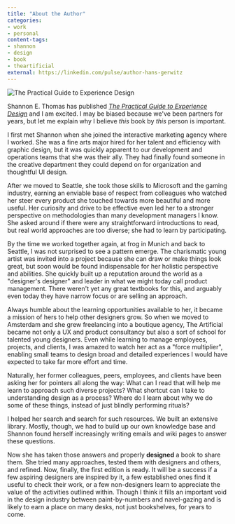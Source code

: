 ```yaml
---
title: "About the Author"
categories:
- work
- personal
content-tags:
- shannon
- design
- book
- theartificial
external: https://linkedin.com/pulse/author-hans-gerwitz
---
```


![The Practical Guide to Experience Design](/media/2020-04/practical-guide.jpg)

Shannon E. Thomas has published _[The Practical Guide to Experience Design](https://practical.guide/)_ and I am excited. I may be biased because we've been partners for years, but let me explain why I believe _this_ book by _this_ person is important.

I first met Shannon when she joined the interactive marketing agency where I worked. She was a fine arts major hired for her talent and efficiency with graphic design, but it was quickly apparent to our development and operations teams that she was their ally. They had finally found someone in the creative department they could depend on for organization and thoughtful UI design.

After we moved to Seattle, she took those skills to Microsoft and the gaming industry, earning an enviable base of respect from colleagues who watched her steer every product she touched towards more beautiful and more useful. Her curiosity and drive to be effective even led her to a stronger perspective on methodologies than many development managers I know. She asked around if there were any straightforward introductions to read, but real world approaches are too diverse; she had to learn by participating.

By the time we worked together again, at frog in Munich and back to Seattle, I was not surprised to see a pattern emerge. The charismatic young artist was invited into a project because she can draw or make things look great, but soon would be found indispensable for her holistic perspective and abilities. She quickly built up a reputation around the world as a "designer's designer" and leader in what we might today call product management. There weren't yet any great textbooks for this, and arguably even today they have narrow focus or are selling an approach.

Always humble about the learning opportunities available to her, it became a mission of hers to help other designers grow. So when we moved to Amsterdam and she grew freelancing into a boutique agency, The Artificial became not only a UX and product consultancy but also a sort of school for talented young designers. Even while learning to manage employees, projects, and clients, I was amazed to watch her act as a "force multiplier", enabling small teams to design broad and detailed experiences I would have expected to take far more effort and time.

Naturally, her former colleagues, peers, employees, and clients have been asking her for pointers all along the way: What can I read that will help me learn to approach such diverse projects? What shortcut can I take to understanding design as a process? Where do I learn about why we do some of these things, instead of just blindly performing rituals?

I helped her search and search for such resources. We built an extensive library. Mostly, though, we had to build up our own knowledge base and Shannon found herself increasingly writing emails and wiki pages to answer these questions.

Now she has taken those answers and properly **designed** a book to share them. She tried many approaches, tested them with designers and others, and refined. Now, finally, the first edition is ready. It will be a success if a few aspiring designers are inspired by it, a few established ones find it useful to check their work, or a few non-designers learn to appreciate the value of the activities outlined within. Though I think it fills an important void in the design industry between paint-by-numbers and navel-gazing and is likely to earn a place on many desks, not just bookshelves, for years to come.
